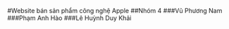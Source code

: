 #Website bán sản phẩm công nghệ Apple
##Nhóm 4
###Vũ Phương Nam
###Phạm Anh Hào
###Lê Huỳnh Duy Khải
